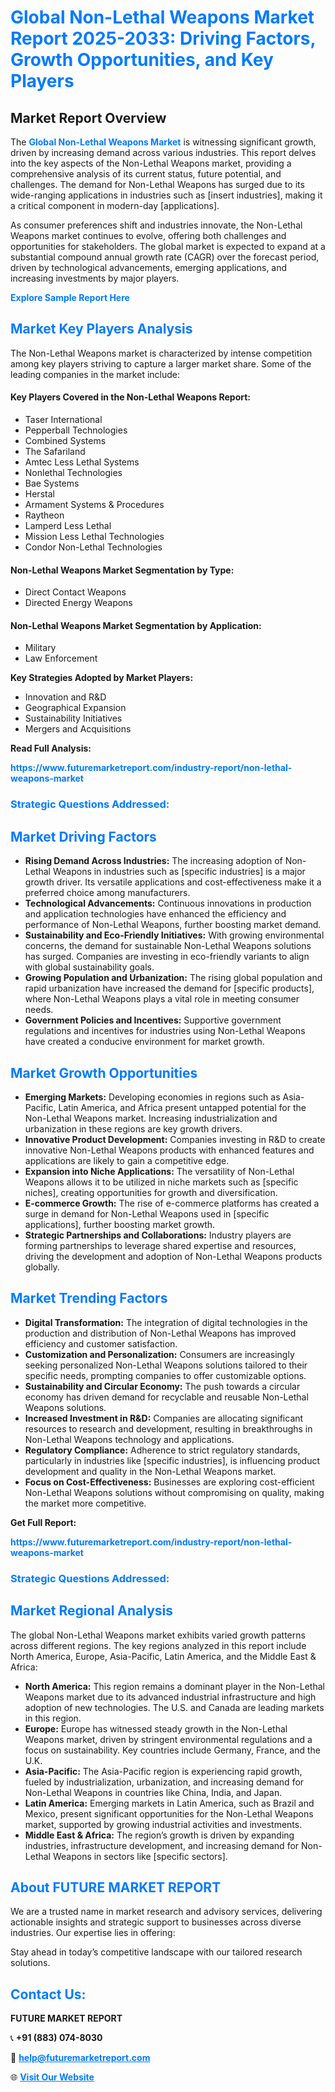 <h1 style="color: #007BFF;">Global Non-Lethal Weapons Market Report 2025-2033: Driving Factors, Growth Opportunities, and Key Players</h1>

<section id="overview">
<h2>Market Report Overview</h2>
<p>The <a href="https://www.futuremarketreport.com/industry-report/non-lethal-weapons-market" style="color: #007BFF; text-decoration: none;"><strong>Global Non-Lethal Weapons Market</strong></a> is witnessing significant growth, driven by increasing demand across various industries. This report delves into the key aspects of the Non-Lethal Weapons market, providing a comprehensive analysis of its current status, future potential, and challenges. The demand for Non-Lethal Weapons has surged due to its wide-ranging applications in industries such as [insert industries], making it a critical component in modern-day [applications].</p>
<p>As consumer preferences shift and industries innovate, the Non-Lethal Weapons market continues to evolve, offering both challenges and opportunities for stakeholders. The global market is expected to expand at a substantial compound annual growth rate (CAGR) over the forecast period, driven by technological advancements, emerging applications, and increasing investments by major players.</p>
</section>

<section id="overview">
<p><a href="https://www.futuremarketreport.com/request-sample/reportId=50789" style="color: #007BFF; text-decoration: none;"><strong>Explore Sample Report Here</strong></a></p>
</section>

<section id="key-players">
<h2 style="color: #007BFF;">Market Key Players Analysis</h2>
<p>The Non-Lethal Weapons market is characterized by intense competition among key players striving to capture a larger market share. Some of the leading companies in the market include:</p>
<h4>Key Players Covered in the Non-Lethal Weapons Report:</h4>
<ul><li>Taser International</li><li>Pepperball Technologies</li><li>Combined Systems</li><li>The Safariland</li><li>Amtec Less Lethal Systems</li><li>Nonlethal Technologies</li><li>Bae Systems</li><li>Herstal</li><li>Armament Systems &amp; Procedures</li><li>Raytheon</li><li>Lamperd Less Lethal</li><li>Mission Less Lethal Technologies</li><li>Condor Non-Lethal Technologies</li></ul>
<h4>Non-Lethal Weapons Market Segmentation by Type:</h4>
<ul><li>Direct Contact Weapons</li><li>Directed Energy Weapons</li></ul>

<h4>Non-Lethal Weapons Market Segmentation by Application:</h4>
<ul><li>Military</li><li>Law Enforcement</li></ul>
<p><strong>Key Strategies Adopted by Market Players:</strong></p>
<ul>
<li>Innovation and R&D</li>
<li>Geographical Expansion</li>
<li>Sustainability Initiatives</li>
<li>Mergers and Acquisitions</li>
</ul>
</section>

<section>
<p><strong>Read Full Analysis: </strong></p><a href="https://www.futuremarketreport.com/industry-report/non-lethal-weapons-market" style="color: #007BFF; text-decoration: none;"><strong>https://www.futuremarketreport.com/industry-report/non-lethal-weapons-market</strong></a>
<h3 style="color: #007BFF;">Strategic Questions Addressed:</h3>
</section>

<section id="driving-factors">
<h2 style="color: #007BFF;">Market Driving Factors</h2>
<ul>
<li><strong>Rising Demand Across Industries:</strong> The increasing adoption of Non-Lethal Weapons in industries such as [specific industries] is a major growth driver. Its versatile applications and cost-effectiveness make it a preferred choice among manufacturers.</li>
<li><strong>Technological Advancements:</strong> Continuous innovations in production and application technologies have enhanced the efficiency and performance of Non-Lethal Weapons, further boosting market demand.</li>
<li><strong>Sustainability and Eco-Friendly Initiatives:</strong> With growing environmental concerns, the demand for sustainable Non-Lethal Weapons solutions has surged. Companies are investing in eco-friendly variants to align with global sustainability goals.</li>
<li><strong>Growing Population and Urbanization:</strong> The rising global population and rapid urbanization have increased the demand for [specific products], where Non-Lethal Weapons plays a vital role in meeting consumer needs.</li>
<li><strong>Government Policies and Incentives:</strong> Supportive government regulations and incentives for industries using Non-Lethal Weapons have created a conducive environment for market growth.</li>
</ul>
</section>

<section id="growth-opportunities">
<h2 style="color: #007BFF;">Market Growth Opportunities</h2>
<ul>
<li><strong>Emerging Markets:</strong> Developing economies in regions such as Asia-Pacific, Latin America, and Africa present untapped potential for the Non-Lethal Weapons market. Increasing industrialization and urbanization in these regions are key growth drivers.</li>
<li><strong>Innovative Product Development:</strong> Companies investing in R&D to create innovative Non-Lethal Weapons products with enhanced features and applications are likely to gain a competitive edge.</li>
<li><strong>Expansion into Niche Applications:</strong> The versatility of Non-Lethal Weapons allows it to be utilized in niche markets such as [specific niches], creating opportunities for growth and diversification.</li>
<li><strong>E-commerce Growth:</strong> The rise of e-commerce platforms has created a surge in demand for Non-Lethal Weapons used in [specific applications], further boosting market growth.</li>
<li><strong>Strategic Partnerships and Collaborations:</strong> Industry players are forming partnerships to leverage shared expertise and resources, driving the development and adoption of Non-Lethal Weapons products globally.</li>
</ul>
</section>

<section id="trending-factors">
<h2 style="color: #007BFF;">Market Trending Factors</h2>
<ul>
<li><strong>Digital Transformation:</strong> The integration of digital technologies in the production and distribution of Non-Lethal Weapons has improved efficiency and customer satisfaction.</li>
<li><strong>Customization and Personalization:</strong> Consumers are increasingly seeking personalized Non-Lethal Weapons solutions tailored to their specific needs, prompting companies to offer customizable options.</li>
<li><strong>Sustainability and Circular Economy:</strong> The push towards a circular economy has driven demand for recyclable and reusable Non-Lethal Weapons solutions.</li>
<li><strong>Increased Investment in R&D:</strong> Companies are allocating significant resources to research and development, resulting in breakthroughs in Non-Lethal Weapons technology and applications.</li>
<li><strong>Regulatory Compliance:</strong> Adherence to strict regulatory standards, particularly in industries like [specific industries], is influencing product development and quality in the Non-Lethal Weapons market.</li>
<li><strong>Focus on Cost-Effectiveness:</strong> Businesses are exploring cost-efficient Non-Lethal Weapons solutions without compromising on quality, making the market more competitive.</li>
</ul>
</section>

<section>
<p><strong>Get Full Report: </strong></p><a href="https://www.futuremarketreport.com/industry-report/non-lethal-weapons-market" style="color: #007BFF; text-decoration: none;"><strong>https://www.futuremarketreport.com/industry-report/non-lethal-weapons-market</strong></a>
<h3 style="color: #007BFF;">Strategic Questions Addressed:</h3>
</section>


<section id="regional-analysis">
<h2 style="color: #007BFF;">Market Regional Analysis</h2>
<p>The global Non-Lethal Weapons market exhibits varied growth patterns across different regions. The key regions analyzed in this report include North America, Europe, Asia-Pacific, Latin America, and the Middle East & Africa:</p>
<ul>
<li><strong>North America:</strong> This region remains a dominant player in the Non-Lethal Weapons market due to its advanced industrial infrastructure and high adoption of new technologies. The U.S. and Canada are leading markets in this region.</li>
<li><strong>Europe:</strong> Europe has witnessed steady growth in the Non-Lethal Weapons market, driven by stringent environmental regulations and a focus on sustainability. Key countries include Germany, France, and the U.K.</li>
<li><strong>Asia-Pacific:</strong> The Asia-Pacific region is experiencing rapid growth, fueled by industrialization, urbanization, and increasing demand for Non-Lethal Weapons in countries like China, India, and Japan.</li>
<li><strong>Latin America:</strong> Emerging markets in Latin America, such as Brazil and Mexico, present significant opportunities for the Non-Lethal Weapons market, supported by growing industrial activities and investments.</li>
<li><strong>Middle East & Africa:</strong> The region’s growth is driven by expanding industries, infrastructure development, and increasing demand for Non-Lethal Weapons in sectors like [specific sectors].</li>
</ul>
</section>

<footer>
<h2 style="color: #007BFF;">About FUTURE MARKET REPORT</h2>
<p>We are a trusted name in market research and advisory services, delivering actionable insights and strategic support to businesses across diverse industries. Our expertise lies in offering:</p>

<p>Stay ahead in today’s competitive landscape with our tailored research solutions.</p>

<h2 style="color: #007BFF;">Contact Us:</h2>
<p><strong>FUTURE MARKET REPORT</strong></p>
<p>📞 <strong>+91 (883) 074-8030</strong></p>
<p>📧 <strong><a href="mailto:help@futuremarketreport.com" style="color: #007BFF;">help@futuremarketreport.com</a></strong></p>
<p>🌐 <strong><a href="https://www.futuremarketreport.com/" style="color: #007BFF;">Visit Our Website</a></strong></p>
</footer>